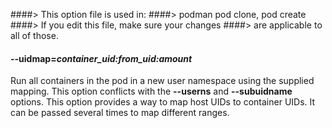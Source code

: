 ####> This option file is used in:
####>   podman pod clone, pod create
####> If you edit this file, make sure your changes
####> are applicable to all of those.
#### **--uidmap**=*container_uid:from_uid:amount*

Run all containers in the pod in a new user namespace using the supplied mapping. This
option conflicts with the **--userns** and **--subuidname** options. This
option provides a way to map host UIDs to container UIDs. It can be passed
several times to map different ranges.
